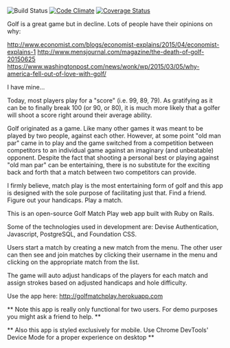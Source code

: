 ![Build Status](https://codeship.com/projects/93141260-e8b8-0133-1109-0a601490f276/status?branch=master)
[![Code Climate](https://codeclimate.com/github/evanlouden/breakable_toy/badges/gpa.svg)](https://codeclimate.com/github/evanlouden/breakable_toy)
[![Coverage Status](https://coveralls.io/repos/github/evanlouden/breakable_toy/badge.svg?branch=master)](https://coveralls.io/github/evanlouden/breakable_toy?branch=master)

Golf is a great game but in decline. Lots of people have their opinions on why:

http://www.economist.com/blogs/economist-explains/2015/04/economist-explains-1
http://www.mensjournal.com/magazine/the-death-of-golf-20150625
https://www.washingtonpost.com/news/wonk/wp/2015/03/05/why-america-fell-out-of-love-with-golf/

I have mine...

Today, most players play for a "score" (i.e. 99, 89, 79). As gratifying as it can be to finally break 100 (or 90, or 80), it is much more likely that a golfer will shoot a score right around their average ability.

Golf originated as a game. Like many other games it was meant to be played by two people, against each other. However, at some point "old man par" came in to play and the game switched from a competition between competitors to an individual game against an imaginary (and unbeatable) opponent. Despite the fact that shooting a personal best or playing against "old man par" can be entertaining, there is no substitute for the exciting back and forth that a match between two competitors can provide.

I firmly believe, match play is the most entertaining form of golf and this app is designed with the sole purpose of facilitating just that. Find a friend. Figure out your handicaps. Play a match.

This is an open-source Golf Match Play web app built with Ruby on Rails.

Some of the technologies used in development are: Devise Authentication, Javascript, PostgreSQL, and Foundation CSS.

Users start a match by creating a new match from the menu. The other user can then see and join matches by clicking their username in the menu and clicking on the appropriate match from the list.

The game will auto adjust handicaps of the players for each match and assign strokes based on adjusted handicaps and hole difficulty.

Use the app here: http://golfmatchplay.herokuapp.com


** Note this app is really only functional for two users. For demo purposes you might ask a friend to help. **

** Also this app is styled exclusively for mobile. Use Chrome DevTools' Device Mode for a proper experience on desktop **
